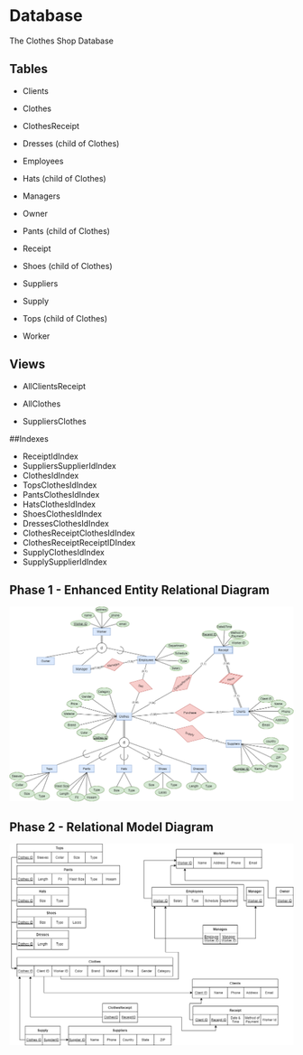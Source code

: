 # Database

The Clothes Shop Database

## Tables

- Clients

- Clothes

- ClothesReceipt

- Dresses   (child of Clothes)

- Employees

- Hats      (child of Clothes)

- Managers

- Owner

- Pants     (child of Clothes)

- Receipt

- Shoes     (child of Clothes)

- Suppliers

- Supply

- Tops      (child of Clothes)

- Worker

## Views

- AllClientsReceipt

- AllClothes

- SuppliersClothes

##Indexes

- ReceiptIdIndex
- SuppliersSupplierIdIndex
- ClothesIdIndex
- TopsClothesIdIndex
- PantsClothesIdIndex
- HatsClothesIdIndex
- ShoesClothesIdIndex
- DressesClothesIdIndex
- ClothesReceiptClothesIdIndex
- ClothesReceiptReceiptIDIndex
- SupplyClothesIdIndex
- SupplySupplierIdIndex

## Phase 1 - Enhanced Entity Relational Diagram

![EERD](/images/EERD.png)

## Phase 2 - Relational Model Diagram

![Relational-Model-Diagram](/images/relational-model.png)
